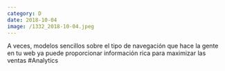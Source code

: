 ```yaml
--- 
category: D 
date: 2018-10-04 
image: /1332_2018-10-04.jpeg 
--- 
```


A veces, modelos sencillos sobre el tipo de navegación que hace la gente en tu web ya puede proporcionar información rica para maximizar las ventas #Analytics